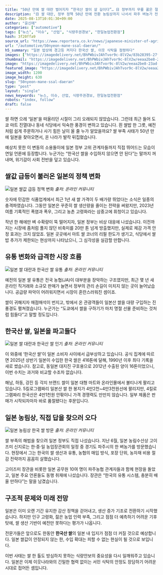 ```yaml
---
title: "50년 만에 쌀 대란 벌어지자 “한국산 쌀이 살 길이다”… 日 정부까지 무릎 꿇은 절박한 이유"
description: "日 쌀 대란, 정부 정책 50년 만에 전환 농림상까지 나서서 파주 벼농가 전격 방문 ..."
date: 2025-08-13T10:01:30+09:00
author: "윤신애"
categories: ["automotive"]
tags: ["뉴스", "이슈", "산업", "식량주권경보", "한일농업전환점"]
hash: 3f20ffa9
source_url: "https://www.reportera.co.kr/news/japanese-minister-of-agriculture-forestry-and-fisheries-visits-paju/"
url: "/automotive/50nyeon-mane-ssal-daeran/"
h5_summary: "일본 밥상에 경고등 켜지다 한국산 쌀, 이웃 식탁을 점령하다"
images: ["https://imagedelivery.net/BhPWbivJAhTvor9c-8lV2w/83b28395-27f9-4390-08ce-dccbd5d1bb00/public", "https://imagedelivery.net/BhPWbivJAhTvor9c-8lV2w/1d860974-e01b-4912-e053-6cbfa0de4800/public", "https://imagedelivery.net/BhPWbivJAhTvor9c-8lV2w/eeaa2be8-23ad-473a-a7d9-d2d3f9eac900/public", "https://imagedelivery.net/BhPWbivJAhTvor9c-8lV2w/8332882e-aed6-4407-deb5-c03d42319800/public", "https://imagedelivery.net/BhPWbivJAhTvor9c-8lV2w/cd868326-c2bd-4070-0576-ca56766ffd00/public"]
thumbnail: "https://imagedelivery.net/BhPWbivJAhTvor9c-8lV2w/eeaa2be8-23ad-473a-a7d9-d2d3f9eac900/public"
image: "https://imagedelivery.net/BhPWbivJAhTvor9c-8lV2w/eeaa2be8-23ad-473a-a7d9-d2d3f9eac900/public"
featured_image: "https://imagedelivery.net/BhPWbivJAhTvor9c-8lV2w/eeaa2be8-23ad-473a-a7d9-d2d3f9eac900/public"
image_width: 1200
image_height: 630
slug: "50nyeon-mane-ssal-daeran"
type: "post"
layout: "single"
news_keywords: "뉴스, 이슈, 산업, 식량주권경보, 한일농업전환점"
robots: "index, follow"
draft: false
---
```


쌀 하면 으레 ‘일본’을 떠올리던 시절이 그리 오래되지 않았습니다. 그런데 최근 들어 도쿄 마트 진열대나 동네 식당에서 익숙한 풍경이 변하고 있습니다. 흰 쌀밥 한 그릇, 예전처럼 쉽게 주문하거나 사기 힘든 날이 올 줄 누가 알았을까요? 쌀 부족 사태가 50년 만에 일본을 찾아오면서, 온 나라가 발칵 뒤집혔습니다. 

예상치 못한 이 변동의 소용돌이에 일본 정부 고위 관계자들까지 직접 뛰어드는 모습이 연일 언론에 등장합니다. 누군가는 “한국산 쌀을 수입하지 않으면 안 된다”는 말까지 꺼내며, 위기감이 사회 전반을 덮고 있습니다.

## 쌀값 급등이 불러온 일본의 정책 변화

![일본 쌀값 급등 정책 변화](https://imagedelivery.net/BhPWbivJAhTvor9c-8lV2w/8332882e-aed6-4407-deb5-c03d42319800/public)
*출처: 온라인 커뮤니티*


숫자에 민감한 식품업계에서 최근 1년 새 쌀 가격이 두 배가량 뛰었다는 소식은 일종의 충격파였습니다. 그동안 일본은 꾸준히 쌀 생산량을 줄이는 전략을 써왔지만, 2023년 여름 기록적인 폭염과 폭우, 그리고 농촌 고령화라는 삼중고에 휘청이고 있습니다. 

작년 한 해에만 벼 수확량이 뚝 떨어지자, 일본 정부는 비상 대응에 나섰습니다. 이전까지는 시장에 좀처럼 풀지 않던 비축미를 20만 톤 넘게 방출했지만, 실제로 체감 가격 안정 효과는 크지 않았죠. 일본 곳곳에서 마트 쌀 코너의 리필 한도가 생기고, 식당에서 쌀밥 추가가 제한되는 현상까지 나타났으니, 그 심각성을 실감할 만합니다.

## 유통 변화와 급격한 시장 흐름

![일본 쌀 대란과 한국산 쌀 유통](https://imagedelivery.net/BhPWbivJAhTvor9c-8lV2w/83b28395-27f9-4390-08ce-dccbd5d1bb00/public)
*출처: 온라인 커뮤니티*


예전의 일본 쌀 유통은 전국 농협(JA)이 대부분을 장악하는 구조였지만, 최근 몇 년 새 온라인 직거래와 소규모 판매가 늘면서 정부의 관리 손길이 미치지 않는 곳이 늘어났습니다. 공급량 파악이 어려워지면서 시장이 혼란스러워진 셈이죠. 

쌀이 귀해지자 매점매석이 번지고, 밖에서 온 관광객들이 일본산 쌀을 대량 구입하는 진풍경도 펼쳐졌습니다. 누군가는 “도쿄에서 쌀을 구하기가 마치 명절 선물 준비하는 것처럼 힘들다”고 말할 정도입니다.

## 한국산 쌀, 일본을 파고들다

![일본 쌀 대란과 한국산 쌀 인기](https://imagedelivery.net/BhPWbivJAhTvor9c-8lV2w/cd868326-c2bd-4070-0576-ca56766ffd00/public)
*출처: 온라인 커뮤니티*


이 와중에 ‘한국산 쌀’이 일본 소비자 사이에서 급부상하고 있습니다. 공식 집계에 따르면 2025년 상반기 일본이 수입한 한국 쌀은 416톤에 달해, 1990년 이후 최다 기록을 새로 썼습니다. 참고로, 동일본 대지진 구호용으로 2012년 수출된 양이 16톤이었으니, 이번 수치는 과거와 비교할 수조차 없습니다.

해남, 하동, 강진 등 각지 브랜드 쌀이 일본 대형 마트와 온라인몰에서 불티나게 팔리고 있습니다. 5킬로그램짜리 일본산 쌀 한 봉지가 4만2천~4만3천원선에 팔리지만, 4킬로그램짜리 한국산은 4만1천원 안팎이니 가격 경쟁력도 만만치 않습니다. 일부 제품은 판매가 시작되자마자 바로 품절됐다는 후문입니다.

## 일본 농림상, 직접 답을 찾으러 오다

![일본 농림상 한국 쌀 방문](https://imagedelivery.net/BhPWbivJAhTvor9c-8lV2w/1d860974-e01b-4912-e053-6cbfa0de4800/public)
*출처: 온라인 커뮤니티*


쌀 부족의 해법을 찾으려 일본 정부도 직접 나섰습니다. 지난 6월, 일본 농림수산상 고이즈미 신지로는 한·중·일 농업장관회의 일정 중 경기도 파주시의 한 벼농가를 방문했습니다. 현장에서 그는 한국의 쌀 생산과 유통, 농협의 매입 방식, 포장 단위, 농자재 비용 절감 전략까지 꼼꼼히 살폈습니다.

고이즈미 장관을 비롯한 일본 공무원 10여 명이 파주농협 관계자들과 함께 현장을 돌았고, 일본 주요 언론들도 동행 취재에 나섰습니다. 장관은 “한국의 유통 시스템, 충분히 배울 만하다”는 말을 남겼습니다.

## 구조적 문제와 미래 전망

일본은 이미 오랜 기간 유지한 감산 정책을 걷어내고, 생산 증가 기조로 전환하기 시작했습니다. 하지만 인구 고령화, 젊은 농업 인력 부족, 그리고 점점 더 예측하기 어려운 기후 탓에, 쌀 생산 기반이 예전만 못하다는 평가가 나옵니다.

전문가들은 앞으로도 한동안 **한국산 쌀**의 일본 내 입지가 점점 더 커질 것으로 예상합니다. 일본 쌀값이 안정되지 않는 한, 수입 확대는 피할 수 없는 현실이 될 것으로 보입니다.

이번 사태는 쌀 한 톨도 방심하지 못하는 식량안보의 중요성을 다시 일깨워주고 있습니다. 일본은 이제 이웃나라와의 긴밀한 협력 없이는 서민 식탁의 안정도 장담하기 어려운 시대로 접어든 셈입니다.
